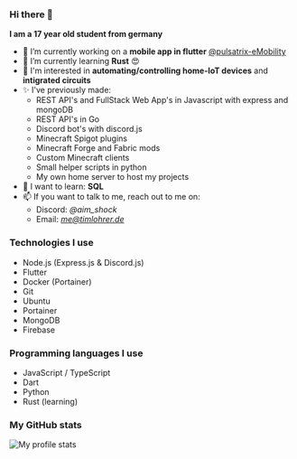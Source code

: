 ### Hi there 👋

**I am a 17 year old student from germany**

- 🔭 I’m currently working on a **mobile app in flutter** [@pulsatrix-eMobility](https://github.com/pulsatrix-emobility/)
- 🌱 I’m currently learning **Rust** 😍
- 🔎 I'm interested in **automating/controlling home-IoT devices** and **intigrated circuits**
- ✨ I've previously made:
  - REST API's and FullStack Web App's in Javascript with express and mongoDB
  - REST API's in Go
  - Discord bot's with discord.js
  - Minecraft Spigot plugins
  - Minecraft Forge and Fabric mods
  - Custom Minecraft clients
  - Small helper scripts in python
  - My own home server to host my projects
- 🤯 I want to learn: **SQL**
- 📫 If you want to talk to me, reach out to me on: 
  - Discord: *@aim_shock*
  - Email: *me@timlohrer.de*
 
### Technologies I use
- Node.js (Express.js & Discord.js)
- Flutter
- Docker (Portainer)
- Git
- Ubuntu
- Portainer
- MongoDB
- Firebase

### Programming languages I use
- JavaScript / TypeScript
- Dart
- Python
- Rust (learning)

### My GitHub stats
![My profile stats](https://github-readme-stats.vercel.app/api?username=timlohrer&show_icons=true&theme=transparent&hide=stars,contribs)
